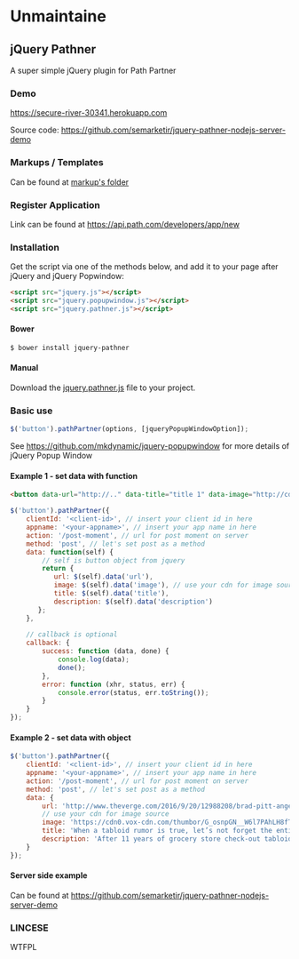 # Unmaintaine

## jQuery Pathner
A super simple jQuery plugin for Path Partner

### Demo
https://secure-river-30341.herokuapp.com

Source code: https://github.com/semarketir/jquery-pathner-nodejs-server-demo


### Markups / Templates
Can be found at [markup's folder](https://github.com/semarketir/jquery-pathner/tree/master/markups)

### Register Application
Link can be found at https://api.path.com/developers/app/new

### Installation
Get the script via one of the methods below, and add it to your page after jQuery and jQuery Popwindow:

```html
<script src="jquery.js"></script>
<script src="jquery.popupwindow.js"></script>
<script src="jquery.pathner.js"></script>
```

#### Bower
```sh
$ bower install jquery-pathner
```

#### Manual
Download the [jquery.pathner.js](https://github.com/semarketir/jquery-pathner/raw/master/dist/jquery.pathner.js) file to your project.


### Basic use
```js
$('button').pathPartner(options, [jqueryPopupWindowOption]);
```
See https://github.com/mkdynamic/jquery-popupwindow for more details of jQuery Popup Window

#### Example 1 - set data with function
```html
<button data-url="http://.." data-title="title 1" data-image="http://cdn.image..." data-description="description 1">Share</button>
```
```js
$('button').pathPartner({
    clientId: '<client-id>', // insert your client id in here
    appname: '<your-appname>', // insert your app name in here
    action: '/post-moment', // url for post moment on server
    method: 'post', // let's set post as a method
    data: function(self) {
        // self is button object from jquery
        return {
           url: $(self).data('url'),
           image: $(self).data('image'), // use your cdn for image source
           title: $(self).data('title'),
           description: $(self).data('description')
       };
    },
    
    // callback is optional
    callback: {
        success: function (data, done) {
            console.log(data);
            done();
        },
        error: function (xhr, status, err) {
            console.error(status, err.toString());
        }
    }
});
```

#### Example 2 - set data with object
```js
$('button').pathPartner({
    clientId: '<client-id>', // insert your client id in here
    appname: '<your-appname>', // insert your app name in here
    action: '/post-moment', // url for post moment on server
    method: 'post', // let's set post as a method
    data: {
        url: 'http://www.theverge.com/2016/9/20/12988208/brad-pitt-angelina-jolie-divorce-tabloid-rumors',
        // use your cdn for image source
        image: 'https://cdn0.vox-cdn.com/thumbor/G_osnpGN__W6l7PAhLH8fTxZ49w=/0x58:1531x919/1600x900/cdn0.vox-cdn.com/uploads/chorus_image/image/50942129/495998868.0.jpg', 
        title: 'When a tabloid rumor is true, let’s not forget the entire decade it was wrong',
        description: 'After 11 years of grocery store check-out tabloids like US Weekly, In Touch, Star, and even the occasionally reputable People reporting that Brad Pitt and Angelina Jolie were splitting up, Brad...'
    }
});
```

#### Server side example
Can be found at https://github.com/semarketir/jquery-pathner-nodejs-server-demo

### LINCESE
WTFPL
